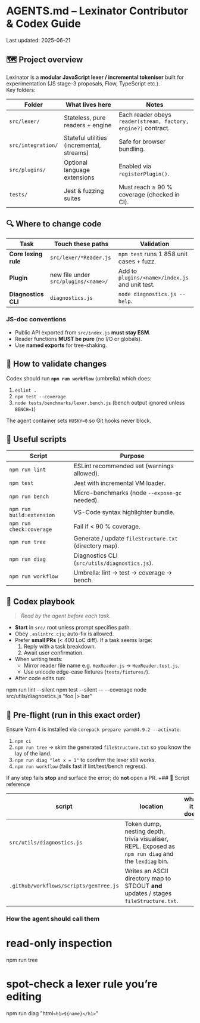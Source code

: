 # AGENTS.md – Lexinator Contributor & Codex Guide
Last updated: 2025-06-21

## 🗺️  Project overview
Lexinator is a **modular JavaScript lexer / incremental tokeniser** built for
experimentation (JS stage-3 proposals, Flow, TypeScript etc.).  
Key folders:

| Folder | What lives here | Notes |
|--------|-----------------|-------|
| `src/lexer/` | Stateless, pure readers + engine | Each reader obeys `reader(stream, factory, engine?)` contract. |
| `src/integration/` | Stateful utilities (incremental, streams) | Safe for browser bundling. |
| `src/plugins/` | Optional language extensions | Enabled via `registerPlugin()`. |
| `tests/` | Jest & fuzzing suites | Must reach ≥ 90 % coverage (checked in CI). |

## 🔍  Where to change code
| Task | Touch these paths | Validation |
|------|------------------|------------|
| **Core lexing rule** | `src/lexer/*Reader.js` | `npm test` runs 1 858 unit cases + fuzz. |
| **Plugin** | new file under `src/plugins/<name>/` | Add to `plugins/<name>/index.js` and unit test. |
| **Diagnostics CLI** | `diagnostics.js` | `node diagnostics.js --help`. |

### JS-doc conventions
* Public API exported from `src/index.js` **must stay ESM**.  
* Reader functions **MUST be pure** (no I/O or globals).  
* Use **named exports** for tree-shaking.

## 🧪  How to validate changes
Codex should run **`npm run workflow`** (umbrella) which does:

1. `eslint .`
2. `npm test --coverage`
3. `node tests/benchmarks/lexer.bench.js` (bench output ignored unless `BENCH=1`)

The agent container sets `HUSKY=0` so Git hooks never block.

## 🔧  Useful scripts
| Script | Purpose |
|--------|---------|
| `npm run lint` | ESLint recommended set (warnings allowed). |
| `npm test` | Jest with incremental VM loader. |
| `npm run bench` | Micro-benchmarks (node `--expose-gc` needed). |
| `npm run build:extension` | VS-Code syntax highlighter bundle. |
| `npm run check:coverage` | Fail if < 90 % coverage. |
| `npm run tree` | Generate / update `fileStructure.txt` (directory map). |
| `npm run diag` | Diagnostics CLI (`src/utils/diagnostics.js`). |
| `npm run workflow` | Umbrella: lint → test → coverage → bench. |

## 🤖  Codex playbook
> *Read by the agent before each task.*

* **Start** in `src/` root unless prompt specifies path.  
* Obey `.eslintrc.cjs`; auto-fix is allowed.  
* Prefer **small PRs** (< 400 LoC diff). If a task seems large:
  1. Reply with a task breakdown.
  2. Await user confirmation.
* When writing tests:
  * Mirror reader file name e.g. `HexReader.js` → `HexReader.test.js`.
  * Use unicode edge-case fixtures (`tests/fixtures/`).
* After code edits run:

npm run lint --silent
npm test --silent -- --coverage
node src/utils/diagnostics.js "foo |> bar"

## 🛫  Pre-flight (run in this exact order)
Ensure Yarn 4 is installed via `corepack prepare yarn@4.9.2 --activate`.

1. `npm ci`
2. `npm run tree` &rarr; skim the generated `fileStructure.txt` so you know the lay of the land.  
3. `npm run diag "let x = 1"` to confirm the lexer still works.  
4. `npm run workflow` (fails fast if lint/test/bench regress).  

If any step fails **stop** and surface the error; do **not** open a PR.
+## 🧰  Script reference

| script | location | what it does |
|--------|----------|--------------|
| `src/utils/diagnostics.js` | Token dump, nesting depth, trivia visualiser, REPL. Exposed as `npm run diag` and the `lexdiag` bin. |
| `.github/workflows/scripts/genTree.js` | Writes an ASCII directory map to STDOUT **and** updates / stages `fileStructure.txt`. |

### How the agent should call them

# read-only inspection
npm run tree

# spot-check a lexer rule you’re editing
npm run diag "html`<h1>${name}</h1>`"
